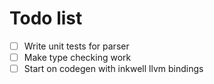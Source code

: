 # Todo list

* [ ] Write unit tests for parser
* [ ] Make type checking work
* [ ] Start on codegen with inkwell llvm bindings

